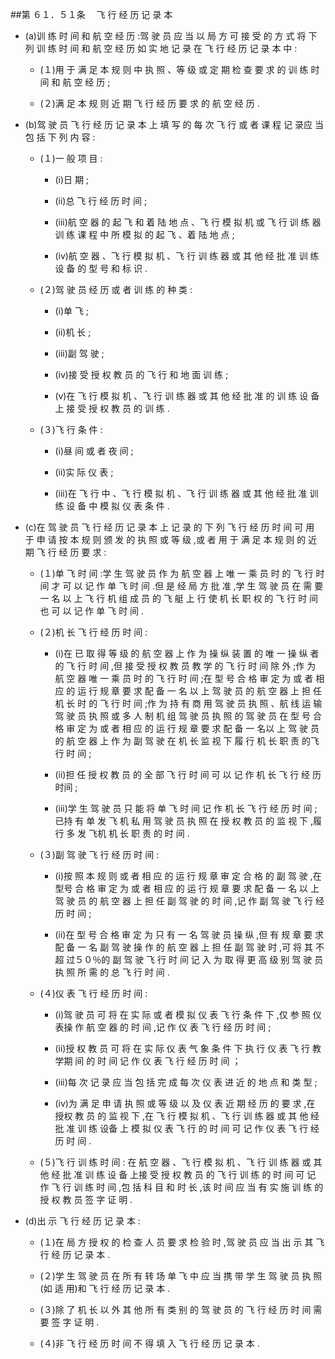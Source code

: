##第 ６１．５１条 　飞 行 经 历 记 录 本 

- (a)训 练 时 间 和 航 空 经 历 :驾 驶 员 应 当 以 局 方 可 接 受 的 方 式 将 下 列 训 练 时 间 和 航 空 经 历 如 实 地 记 录 在 飞 行 经 历 记 录 本 中 :

  + (１)用 于 满 足 本 规 则 中 执 照 、等 级 或 定 期 检 查 要 求 的 训 练 时 间 和 航 空 经 历 ;

  + (２)满 足 本 规 则 近 期 飞 行 经 历 要 求 的 航 空 经 历 . 

- (b)驾 驶 员 飞 行 经 历 记 录 本 上 填 写 的 每 次 飞 行 或 者 课 程 记 录应 当 包 括 下 列 内 容 : 

  + (１)一 般 项 目 : 

    * (i)日 期 ; 

    * (ii)总 飞 行 经 历 时 间 ;

    * (iii)航 空 器 的 起 飞 和 着 陆 地 点 、飞 行 模 拟 机 或 飞 行 训 练 器 训 练 课 程 中 所 模 拟 的 起 飞 、着 陆 地 点 ;

    * (iv)航 空 器 、飞 行 模 拟 机 、飞 行 训 练 器 或 其 他 经 批 准 训 练 设 备 的 型 号 和 标 识 .

  + (２)驾 驶 员 经 历 或 者 训 练 的 种 类 : 

    * (i)单 飞 ;

    * (ii)机 长 ; 

    * (iii)副 驾 驶 ;

    * (iv)接 受 授 权 教 员 的 飞 行 和 地 面 训 练 ;

    * (v)在 飞 行 模 拟 机 、飞 行 训 练 器 或 其 他 经 批 准 的 训 练 设 备 上 接 受 授 权 教 员 的 训 练 .

  + (３)飞 行 条 件 :

    * (i)昼 间 或 者 夜 间 ;

    * (ii)实 际 仪 表 ;

    * (iii)在 飞 行 中 、飞 行 模 拟 机 、飞 行 训 练 器 或 其 他 经 批 准 训 练 设 备 中 模 拟 仪 表 条 件 .

- (c)在 驾 驶 员 飞 行 经 历 记 录 本 上 记 录 的 下 列 飞 行 经 历 时 间 可 用 于 申 请 按 本 规 则 颁 发 的 执 照 或 等 级 ,或 者 用 于 满 足 本 规 则 的 近 期 飞 行 经 历 要 求 :

  + (１)单 飞 时 间 :学 生 驾 驶 员 作 为 航 空 器 上 唯 一 乘 员 时 的 飞 行 时 间 才 可 以 记 作 单 飞 时 间 .但 是 经 局 方 批 准 ,学 生 驾 驶 员 在 需 要 一 名 以 上 飞 行 机 组 成 员 的 飞 艇 上 行 使 机 长 职 权 的 飞 行 时 间 也 可 以 记 作 单 飞 时 间 .

  + (２)机 长 飞 行 经 历 时 间 :

    * (i)在 已 取 得 等 级 的 航 空 器 上 作 为 操 纵 装 置 的 唯 一 操 纵 者 的 飞 行 时 间 ,但 接 受 授 权 教 员 教 学 的 飞 行 时 间 除 外 ;作 为 航 空 器 唯 一 乘 员 时 的 飞 行 时 间 ;在 型 号 合 格 审 定 为 或 者 相 应 的 运 行 规 章 要 求 配 备 一 名 以 上 驾 驶 员 的 航 空 器 上 担 任 机 长 时 的 飞 行 时 间 ;作 为 持 有 商 用 驾 驶 员 执 照 、航 线 运 输 驾 驶 员 执 照 或 多 人 制 机 组 驾 驶 员 执 照 的 驾 驶 员 在 型 号 合 格 审 定 为 或 者 相 应 的 运 行 规 章 要 求 配 备 一 名以 上 驾 驶 员 的 航 空 器 上 作 为 副 驾 驶 在 机 长 监 视 下 履 行 机 长 职 责 的飞 行 时 间 ; 

    * (ii)担 任 授 权 教 员 的 全 部 飞 行 时 间 可 以 记 作 机 长 飞 行 经 历 时间 ;

    * (iii)学 生 驾 驶 员 只 能 将 单 飞 时 间 记 作 机 长 飞 行 经 历 时 间 ;已持 有 单 发 飞 机 私 用 驾 驶 员 执 照 在 授 权 教 员 的 监 视 下 ,履 行 多 发 飞机 机 长 职 责 的 时 间 . 

  + (３)副 驾 驶 飞 行 经 历 时 间 : 

    * (i)按 照 本 规 则 或 者 相 应 的 运 行 规 章 审 定 合 格 的 副 驾 驶 ,在 型号 合 格 审 定 为 或 者 相 应 的 运 行 规 章 要 求 配 备 一 名 以 上 驾 驶 员 的 航 空 器 上 担 任 副 驾 驶 的 时 间 ,记 作 副 驾 驶 飞 行 经 历 时 间 ;

    * (ii)在 型 号 合 格 审 定 为 只 有 一 名 驾 驶 员 操 纵 ,但 有 规 章 要 求 配 备 一 名 副 驾 驶 操 作 的 航 空 器 上 担 任 副 驾 驶 时 ,可 将 其 不 超 过５０％的 副 驾 驶 飞 行 时 间 记 入 为 取 得 更 高 级 别 驾 驶 员 执 照 所 需 的 总 飞 行 时 间 .

  + (４)仪 表 飞 行 经 历 时 间 : 

    * (i)驾 驶 员 可 将 在 实 际 或 者 模 拟 仪 表 飞 行 条 件 下 ,仅 参 照 仪 表操 作 航 空 器 的 时 间 ,记 作 仪 表 飞 行 经 历 时 间 ; 

    * (ii)授 权 教 员 可 将 在 实 际 仪 表 气 象 条 件 下 执 行 仪 表 飞 行 教 学期 间 的 时 间 记 作 仪 表 飞 行 经 历 时 间 ；

    * (iii)每 次 记 录 应 当 包 括 完 成 每 次 仪 表 进 近 的 地 点 和 类 型 ; 

    * (iv)为 满 足 申 请 执 照 或 等 级 以 及 仪 表 近 期 经 历 的 要 求 ,在 授权 教 员 的 监 视 下 ,在 飞 行 模 拟 机 、飞 行 训 练 器 或 其 他 经 批 准 训 练 设备 上 模 拟 仪 表 飞 行 的 时 间 可 记 作 仪 表 飞 行 经 历 时 间 . 

  + (５)飞 行 训 练 时 间 : 在 航 空 器 、飞 行 模 拟 机 、飞 行 训 练 器 或 其 他 经 批 准 训 练 设 备 上接 受 授 权 教 员 的 飞 行 训 练 的 时 间 可 记 作 飞 行 训 练 时 间 ,包 括 科 目 和 时 长 ,该 时 间 应 当 有 实 施 训 练 的 授 权 教 员 签 字 证 明 .

- (d)出 示 飞 行 经 历 记 录 本 : 

  + (１)在 局 方 授 权 的 检 查 人 员 要 求 检 验 时 ,驾 驶 员 应 当 出 示 其 飞行 经 历 记 录 本 . 

  + (２)学 生 驾 驶 员 在 所 有 转 场 单 飞 中 应 当 携 带 学 生 驾 驶 员 执 照(如 适 用)和 飞 行 经 历 记 录 本 . 

  + (３)除 了 机 长 以 外 其 他 所 有 类 别 的 驾 驶 员 的 飞 行 经 历 时 间 需要 签 字 证 明 . 

  + (４)非 飞 行 经 历 时 间 不 得 填 入 飞 行 经 历 记 录 本 .